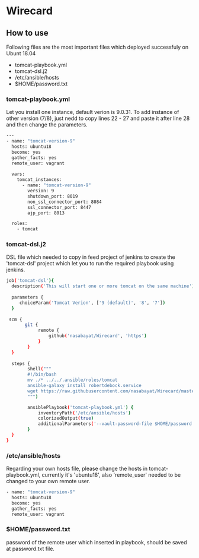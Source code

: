 # Wirecard
## How to use
Following files are the most important files which deployed successfuly on Ubunt 18.04
- tomcat-playbook.yml
- tomcat-dsl.j2
- /etc/ansible/hosts
- $HOME/password.txt

### tomcat-playbook.yml
Let you install one instance, default verion is 9.0.31.
To add instance of other version (7/8), just nedd to copy lines 22 - 27 and paste it after line 28 and then change the parameters.
```bash
---
- name: "tomcat-version-9"
  hosts: ubuntu18
  become: yes
  gather_facts: yes
  remote_user: vagrant
  
  vars:
    tomcat_instances:
      - name: "tomcat-version-9"
        version: 9
        shutdown_port: 8019
        non_ssl_connector_port: 8084
        ssl_connector_port: 8447
        ajp_port: 8013

  roles:
    - tomcat

```

### tomcat-dsl.j2
DSL file which needed to copy in feed project of jenkins to create the 'tomcat-dsl' project which let you to run the required playbook using jenkins.

```bash
job('tomcat-dsl'){
  description('This will start one or more tomcat on the same machine')
 
  parameters {
     choiceParam('Tomcat Verion', ['9 (default)', '8', '7'])
  }
  
 scm {
       git {
            remote {
                github('nasabayat/Wirecard', 'https')
            }
        }
  }
  
  steps {     
        shell("""
        #!/bin/bash
        mv ./* ../../.ansible/roles/tomcat 
        ansible-galaxy install robertdebock.service
        wget https://raw.githubusercontent.com/nasabayat/Wirecard/master/tomcat-playbook.yml        
        """)        

        ansiblePlaybook('tomcat-playbook.yml') {
            inventoryPath('/etc/ansible/hosts')
            colorizedOutput(true)
            additionalParameters('--vault-password-file $HOME/password.txt')                                    
        }
  }
}
```

### /etc/ansible/hosts
Regarding your own hosts file, please change the hosts in tomcat-playbook.yml, currently it's 'ubuntu18', also 'remote_user' needed to be changed to your own remote user.

```bash
- name: "tomcat-version-9"
  hosts: ubuntu18
  become: yes
  gather_facts: yes
  remote_user: vagrant
```

### $HOME/password.txt
password of the remote user which inserted in playbook, should be saved at password.txt file.